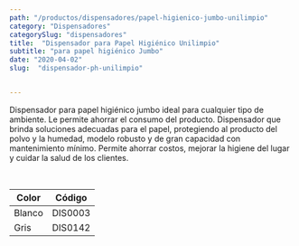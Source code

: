 ```yaml
---
path: "/productos/dispensadores/papel-higienico-jumbo-unilimpio"
category: "Dispensadores"
categorySlug: "dispensadores"
title:  "Dispensador para Papel Higiénico Unilimpio"
subtitle: "para papel higiénico Jumbo"
date: "2020-04-02"
slug:  "dispensador-ph-unilimpio"


---
```

Dispensador para papel higiénico jumbo ideal para cualquier tipo de ambiente. Le permite ahorrar el consumo del producto. Dispensador que brinda soluciones adecuadas para el papel, protegiendo al producto del polvo y la humedad, modelo robusto y de gran capacidad con mantenimiento mínimo. Permite ahorrar costos, mejorar la higiene del lugar y cuidar la salud de los clientes.


<br>
<table class="min-w-full md:min-w-0 divide-y-0 divide-gray-200">
          <thead class=" bg-white">
            <tr>
              <th scope="col" class="px-6 text-center text-xs font-medium text-primary-lighter uppercase tracking-wider">
                Color
              </th>
              <th scope="col" class="px-6 py-3 text-center text-xs font-medium text-primary-lighter uppercase tracking-wider">
                Código
              </th>
            </tr>
          </thead>
          <tbody>
            <tr class="bg-gray-400">
              <td class="px-6 py-4 whitespace-nowrap text-sm text-gray-700 text-center">
              Blanco 
              </td>
              <td class="px-6 py-4 whitespace-nowrap text-sm text-gray-700 text-center">
               DIS0003
              </td>
            </tr> 
            <tr class="bg-gray-200">
              <td class="px-6 py-4 whitespace-nowrap text-sm text-gray-700 text-center">
              Gris
              </td>
              <td class="px-6 py-4 whitespace-nowrap text-sm text-gray-700 text-center">
              DIS0142
              </td>
            </tr> 
          </tbody>
        </table>



